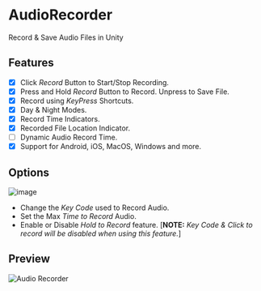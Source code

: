 # AudioRecorder
Record & Save Audio Files in Unity

## Features
- [x] Click _Record_ Button to Start/Stop Recording.
- [x] Press and Hold _Record_ Button to Record. Unpress to Save File.
- [x] Record using _KeyPress_ Shortcuts.
- [x] Day & Night Modes.
- [x] Record Time Indicators.
- [x] Recorded File Location Indicator.
- [ ] Dynamic Audio Record Time.
- [x] Support for Android, iOS, MacOS, Windows and more.

## Options
![image](https://user-images.githubusercontent.com/26793209/135224553-4bc6b1ac-a35d-4a85-bfe8-8201612d4e38.png)
- Change the _Key Code_ used to Record Audio.
- Set the Max _Time to Record_ Audio.
- Enable or Disable _Hold to Record_ feature. [__NOTE:__ _Key Code & Click to record will be disabled when using this feature._]

## Preview
![Audio Recorder](https://user-images.githubusercontent.com/26793209/134897859-066e452d-6fb6-498c-b2f4-3aabd40b1ccc.gif)
